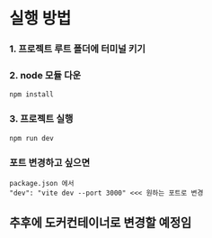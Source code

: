 # 실행 방법

### 1. 프로젝트 루트 폴더에 터미널 키기

### 2. node 모듈 다운
    npm install

### 3. 프로젝트 실행
    npm run dev 


### 포트 변경하고 싶으면
    package.json 에서
    "dev": "vite dev --port 3000" <<< 원하는 포트로 변경


## 추후에 도커컨테이너로 변경할 예정임 